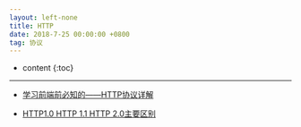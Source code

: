```yaml
---
layout: left-none
title: HTTP
date: 2018-7-25 00:00:00 +0800
tag: 协议
---
```

* content
{:toc}
<hr>

+ [学习前端前必知的——HTTP协议详解](https://www.cnblogs.com/chaoran/p/4783633.html)

+ [HTTP1.0 HTTP 1.1 HTTP 2.0主要区别](https://blog.csdn.net/linsongbin1/article/details/54980801)

